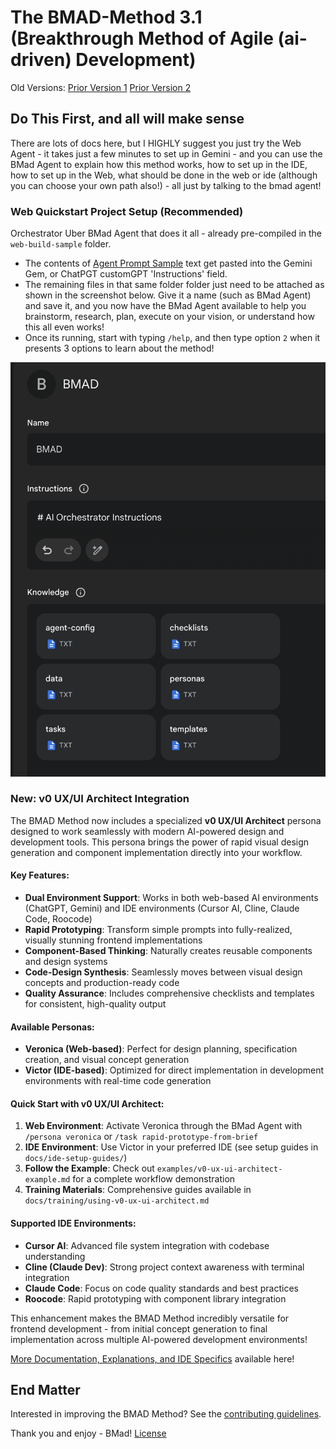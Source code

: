 # The BMAD-Method 3.1 (Breakthrough Method of Agile (ai-driven) Development)

Old Versions:
[Prior Version 1](https://github.com/bmadcode/BMAD-METHOD/tree/V1)
[Prior Version 2](https://github.com/bmadcode/BMAD-METHOD/tree/V2)

## Do This First, and all will make sense

There are lots of docs here, but I HIGHLY suggest you just try the Web Agent - it takes just a few minutes to set up in Gemini - and you can use the BMad Agent to explain how this method works, how to set up in the IDE, how to set up in the Web, what should be done in the web or ide (although you can choose your own path also!) - all just by talking to the bmad agent!

### Web Quickstart Project Setup (Recommended)

Orchestrator Uber BMad Agent that does it all - already pre-compiled in the `web-build-sample` folder.

- The contents of [Agent Prompt Sample](web-build-sample/agent-prompt.txt) text get pasted into the Gemini Gem, or ChatPGT customGPT 'Instructions' field.
- The remaining files in that same folder folder just need to be attached as shown in the screenshot below. Give it a name (such as BMad Agent) and save it, and you now have the BMad Agent available to help you brainstorm, research, plan, execute on your vision, or understand how this all even works!
- Once its running, start with typing `/help`, and then type option `2` when it presents 3 options to learn about the method!

![image info](docs/images/gem-setup.png)

### New: v0 UX/UI Architect Integration

The BMAD Method now includes a specialized **v0 UX/UI Architect** persona designed to work seamlessly with modern AI-powered design and development tools. This persona brings the power of rapid visual design generation and component implementation directly into your workflow.

#### Key Features:
- **Dual Environment Support**: Works in both web-based AI environments (ChatGPT, Gemini) and IDE environments (Cursor AI, Cline, Claude Code, Roocode)
- **Rapid Prototyping**: Transform simple prompts into fully-realized, visually stunning frontend implementations
- **Component-Based Thinking**: Naturally creates reusable components and design systems
- **Code-Design Synthesis**: Seamlessly moves between visual design concepts and production-ready code
- **Quality Assurance**: Includes comprehensive checklists and templates for consistent, high-quality output

#### Available Personas:
- **Veronica (Web-based)**: Perfect for design planning, specification creation, and visual concept generation
- **Victor (IDE-based)**: Optimized for direct implementation in development environments with real-time code generation

#### Quick Start with v0 UX/UI Architect:

1. **Web Environment**: Activate Veronica through the BMad Agent with `/persona veronica` or `/task rapid-prototype-from-brief`
2. **IDE Environment**: Use Victor in your preferred IDE (see setup guides in `docs/ide-setup-guides/`)
3. **Follow the Example**: Check out `examples/v0-ux-ui-architect-example.md` for a complete workflow demonstration
4. **Training Materials**: Comprehensive guides available in `docs/training/using-v0-ux-ui-architect.md`

#### Supported IDE Environments:
- **Cursor AI**: Advanced file system integration with codebase understanding
- **Cline (Claude Dev)**: Strong project context awareness with terminal integration
- **Claude Code**: Focus on code quality standards and best practices
- **Roocode**: Rapid prototyping with component library integration

This enhancement makes the BMAD Method incredibly versatile for frontend development - from initial concept generation to final implementation across multiple AI-powered development environments!

[More Documentation, Explanations, and IDE Specifics](docs/readme.md) available here!

## End Matter

Interested in improving the BMAD Method? See the [contributing guidelines](docs/CONTRIBUTING.md).

Thank you and enjoy - BMad!
[License](docs/LICENSE)
